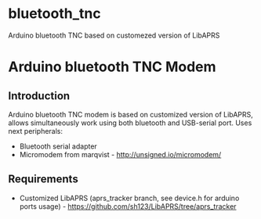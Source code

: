 # bluetooth_tnc
Arduino bluetooth TNC based on customezed version of LibAPRS

Arduino bluetooth TNC Modem
===========================

Introduction
------------
Arduino bluetooth TNC modem is based on customized version of LibAPRS, allows 
simultaneously work using both bluetooth and USB-serial port. Uses next
peripherals:

 * Bluetooth serial adapter
 * Micromodem from marqvist - http://unsigned.io/micromodem/

Requirements
------------

 * Customized LibAPRS (aprs_tracker branch, see device.h for arduino ports usage) - https://github.com/sh123/LibAPRS/tree/aprs_tracker
